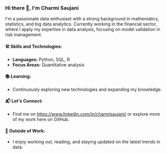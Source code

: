 ### Hi there 👋, I'm Charmi Saujani

I'm a passionate data enthusiast with a strong background in mathematics, statistics, and big data analytics. 
Currently working in the financial sector, where I apply my expertise in data analysis, focusing on model validation in risk management.

#### **🛠 Skills and Technologies:**
- **Languages:** Python, SQL, R
- **Focus Areas:** Quantitative analysis

#### **📚 Learning:**
- Continuously exploring new technologies and expanding my knowledge.

#### **📬 Let's Connect:**
- Find me on https://www.linkedin.com/in/charmisaujani/ or explore more of my work here on GitHub.

#### **🌱 Outside of Work:**
- I enjoy working out, reading, and staying updated on the latest trends in data.


<!---
charmisaujani/charmisaujani is a ✨ special ✨ repository because its `README.md` (this file) appears on your GitHub profile.
You can click the Preview link to take a look at your changes.
--->
